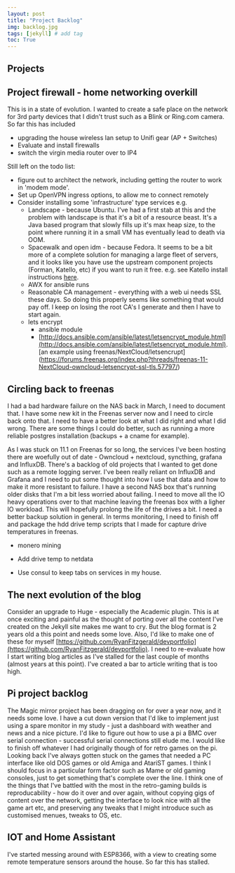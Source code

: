 ```yaml
---
layout: post
title: "Project Backlog"
img: backlog.jpg
tags: [jekyll] # add tag
toc: True
---
```



## Projects

## Project firewall - home networking overkill
This is in a state of evolution. I wanted to create a safe place on the network for 3rd party devices that I didn't trust such as a Blink or Ring.com camera. So far this has included
- upgrading the house wireless lan setup to Unifi gear (AP + Switches)
- Evaluate and install firewalls
- switch the virgin media router over to IP4

Still left on the todo list:
- figure out to architect the network, including getting the router to work in 'modem mode'.
- Set up OpenVPN ingress options, to allow me to connect remotely
- Consider installing some 'infrastructure' type services e.g.   
    * Landscape - because Ubuntu. I've had a first stab at this and the problem with landscape is that it's a bit of a resource beast. It's a Java based program that slowly fills up it's max heap size, to the point where running it in a small VM has eventually lead to death via OOM.
    * Spacewalk and open idm - because Fedora. It seems to be a bit more of a complete solution for managing a large fleet of servers, and it looks like you have use the upstream component projects (Forman, Katello, etc) if you want to run it free. e.g. see Katello install instructions [here](https://theforeman.org/plugins/katello/nightly/installation/index.html).
    * AWX for ansible runs
    * Reasonable CA management - everything with a web ui needs SSL these days. So doing this properly seems like something that would pay off. I keep on losing the root CA's I generate and then I have to start again.
    * lets encrypt
	  * ansible module
	  * [http://docs.ansible.com/ansible/latest/letsencrypt_module.html](http://docs.ansible.com/ansible/latest/letsencrypt_module.html). [an example using freenas/NextCloud/letsencrupt] (https://forums.freenas.org/index.php?threads/freenas-11-NextCloud-owncloud-letsencrypt-ssl-tls.57797/)

## Circling back to freenas

I had a bad hardware failure on the NAS back in March, I need to document that. I have some new kit in the Freenas server now and I need to circle back onto that. I need to have a better look at what I did right and what I did wrong. There are some things I could do better, such as running a more reliable postgres installation (backups + a cname for example). 

As I was stuck on 11.1 on Freenas for so long, the services I've been hosting there are woefully out of date - Owncloud + nextcloud, syncthing, grafana and InfluxDB. There's a backlog of old projects that I wanted to get done such as a remote logging server. I've been really reliant on InfluxDB and Grafana and I need to put some thought into how I use that data and how to make it more resistant to failure. I have a second NAS box that's running older disks that I'm a bit less worried about failing. I need to move all the IO heavy operations over to that machine leaving the freenas box with a ligher IO workload. This will hopefully prolong the life of the drives a bit. I need a better backup solution in general. In terms monitoring, I need to finish off and package the hdd drive temp scripts that I made for capture drive temperatures in freenas. 

* monero mining
* Add drive temp to netdata

* Use consul to keep tabs on services in my house.

## The next evolution of the blog

Consider an upgrade to Huge - especially the Academic plugin. This is at once exciting and painful as the thought of porting over all the content I've created on the Jekyll site makes me want to cry. But the blog format is 2 years old a this point and needs some love. Also, I'd like to make one of these for myself [https://github.com/RyanFitzgerald/devportfolio](https://github.com/RyanFitzgerald/devportfolio). I need to re-evaluate how I start writing blog articles as I've stalled for the last couple of months (almost years at this point). I've created a bar to article writing that is too high.

## Pi project backlog

The Magic mirror project has been dragging on for over a year now, and it needs some love. I have a cut down version that I'd like to implement just using a spare monitor in my study - just a dashboard with weather and news and a nice picture. I'd like to figure out how to use a pi a BMC over serial connection - successful serial connections still elude me. I would like to finish off whatever I had originally though of for retro games on the pi. Looking back I've always gotten stuck on the games that needed a PC interface like old DOS games or old Amiga and AtariST games. I think I should focus in a particular form factor such as Mame or old gaming consoles, just to get something that's complete over the line. I think one of the things that I've battled with the most in the retro-gaming builds is reproducability - how do it over and over again, without copying gigs of content over the network, getting the interface to look nice with all the game art etc, and preserving any tweaks that I might introduce such as customised menues, tweaks to OS, etc. 

## IOT and Home Assistant

I've started messing around with ESP8366, with a view to creating some remote temperature sensors around the house. So far this has stalled.

